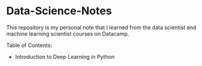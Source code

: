 # Data-Science-Notes
<p>This repository is my personal note that I learned from the data scientist and machine learning scientist courses on Datacamp.</p>
<p>Table of Contents:</p>
<ul> 
  <li>Introduction to Deep Learning in Python </li>
</ul>

